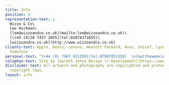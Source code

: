 ```yaml
---
title: Info
position: 5
representation-text: |-
  Wizzo & Co\
  Lee Hickman\
  [lee@wizzoandco.co.uk](mailto:lee@wizzoandco.co.uk)\
  [\+44 (0)20 7437 2055](tel:02074372055)\
  [wizzoandco.co.uk](http://www.wizzoandco.co.uk)
clients-text: Apple, Beats, Lenovo, Hewlett Packard, Asos, Unicef, Lynx, Adidas, Google,
  Vodafone
personal-text: "[+44 (0) 7967 851359](tel:07967851359)  \n[matthewemvintaylot@gmail.com](mailto:matthewemvintaylot@gmail.com)"
colophon-text: Site by [Gareth Johns Design \+ Development](https://www.garethjohnsdesign.com)
disclaimer-text: All artwork and photography are copyrighted and protected under international
  copyright laws.
layout: info
---
```



